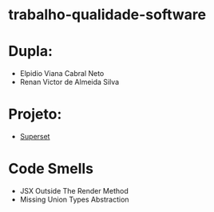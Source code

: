 # trabalho-qualidade-software

# Dupla:
* Elpidio Viana Cabral Neto
* Renan Victor de Almeida Silva

# Projeto:
* [Superset](https://github.com/apache/superset)

# Code Smells
* JSX Outside The Render Method
* Missing Union Types Abstraction
